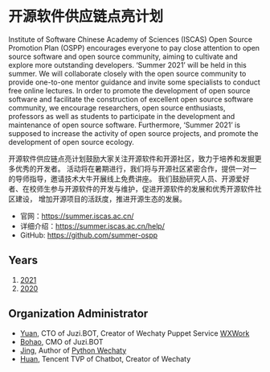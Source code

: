 # 开源软件供应链点亮计划

Institute of Software Chinese Academy of Sciences (ISCAS) Open Source Promotion Plan (OSPP) encourages everyone to pay close attention to open source software and open source community, aiming to cultivate and explore more outstanding developers. ‘Summer 2021’ will be held in this summer. We will collaborate closely with the open source community to provide one-to-one mentor guidance and invite some specialists to conduct free online lectures. In order to promote the development of open source software and facilitate the construction of excellent open source software community, we encourage researchers, open source enthusiasts, professors as well as students to participate in the development and maintenance of open source software. Furthermore, ‘Summer 2021’ is supposed to increase the activity of open source projects, and promote the development of open source ecology.

开源软件供应链点亮计划鼓励大家关注开源软件和开源社区，致力于培养和发掘更多优秀的开发者。
活动将在暑期进行，我们将与开源社区紧密合作，提供一对一的导师指导，邀请技术大牛开展线上免费讲座。
我们鼓励研究人员、开源爱好者、在校师生参与开源软件的开发与维护，促进开源软件的发展和优秀开源软件社区建设，
增加开源项目的活跃度，推进开源生态的发展。

- 官网：<https://summer.iscas.ac.cn/>
- 详细介绍：<https://summer.iscas.ac.cn/help/>
- GitHub: <https://github.com/summer-ospp>

## Years

1. [2021](2021/)
1. [2020](2020/)

## Organization Administrator

- [Yuan](https://wechaty.js.org/contributors/windmemory), CTO of Juzi.BOT, Creator of Wechaty Puppet Service [WXWork](https://wechaty.js.org/docs/puppet-services/wxwork)
- [Bohao](https://wechaty.js.org/contributors/rickyyin98/), CMO of Juzi.BOT
- [Jing](https://wechaty.js.org/contributors/wj-mcat), Author of [Python Wechaty](https://github.com/wechaty/python-wechaty)
- [Huan](https://wechaty.js.org/contributors/huan), Tencent TVP of Chatbot, Creator of Wechaty
